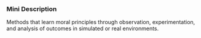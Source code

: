 ### Mini Description

Methods that learn moral principles through observation, experimentation, and analysis of outcomes in simulated or real environments.

